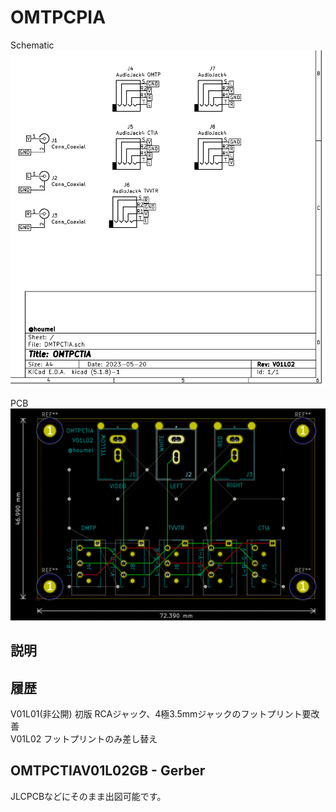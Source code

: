# OMTPCPIA

Schematic
![schematic](img/OMTPCTIAV01L02-sch.png)


PCB
![pcb](img/OMTPCTIAV01L02-pcb.png)


## 説明

<!-- [DIN8RJ45V01L04 デジタルRGBをVGA RJ45コネクタに変換](http://blog.livedoor.jp/hardyboy/archives/10203256.html "まごころせいじつ堂")   -->
<!-- [SORD m5用ROM/RAMカートリッジ基板](https://keisanki.booth.pm/items/3939000 "booth")  -->

## 履歴
V01L01(非公開) 初版 RCAジャック、4極3.5mmジャックのフットプリント要改善  
V01L02 フットプリントのみ差し替え  

## OMTPCTIAV01L02GB - Gerber
JLCPCBなどにそのまま出図可能です。  
